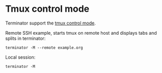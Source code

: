 # Tmux control mode

Terminator support the [tmux control mode](http://man7.org/linux/man-pages/man1/tmux.1.html#CONTROL_MODE).

Remote SSH example, starts tmux on remote host and displays tabs and splits in terminator:
```
terminator -M --remote example.org
```

Local session:
```
terminator -M
```
